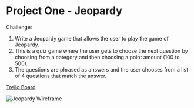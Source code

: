 # Project One - Jeopardy

Challenge: 
1. Write a Jeopardy game that allows the user to play the game of Jeopardy. 
2. This is a quiz game where the user gets to choose the next question by choosing from a category and then choosing a point amount (100 to 500). 
3. The questions are phrased as answers and the user chooses from a list of 4 questions that match the answer. 


<a href="https://trello.com/b/m0vymj5H/wdi-12-project-1">Trello Board</a>
  
<img src= "ga/wdi/projects/project_one_jeopardy/wireframe.jpg" alt="Jeopardy Wireframe"> 
